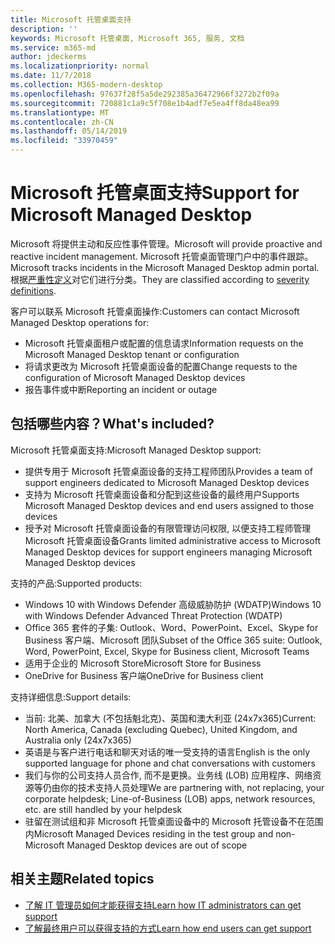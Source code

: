 ```yaml
---
title: Microsoft 托管桌面支持
description: ''
keywords: Microsoft 托管桌面, Microsoft 365, 服务, 文档
ms.service: m365-md
author: jdeckerms
ms.localizationpriority: normal
ms.date: 11/7/2018
ms.collection: M365-modern-desktop
ms.openlocfilehash: 97637f28f5a5de292385a36472966f3272b2f09a
ms.sourcegitcommit: 720881c1a9c5f708e1b4adf7e5ea4ff8da48ea99
ms.translationtype: MT
ms.contentlocale: zh-CN
ms.lasthandoff: 05/14/2019
ms.locfileid: "33970459"
---
```

# <a name="support-for-microsoft-managed-desktop"></a><span data-ttu-id="fd23b-103">Microsoft 托管桌面支持</span><span class="sxs-lookup"><span data-stu-id="fd23b-103">Support for Microsoft Managed Desktop</span></span>

<span data-ttu-id="fd23b-104">Microsoft 将提供主动和反应性事件管理。</span><span class="sxs-lookup"><span data-stu-id="fd23b-104">Microsoft will provide proactive and reactive incident management.</span></span> <span data-ttu-id="fd23b-105">Microsoft 托管桌面管理门户中的事件跟踪。</span><span class="sxs-lookup"><span data-stu-id="fd23b-105">Microsoft tracks incidents in the Microsoft Managed Desktop admin portal.</span></span> <span data-ttu-id="fd23b-106">根据[严重性定义](../working-with-managed-desktop/admin-support.md#sev)对它们进行分类。</span><span class="sxs-lookup"><span data-stu-id="fd23b-106">They are classified according to [severity definitions](../working-with-managed-desktop/admin-support.md#sev).</span></span>

<span data-ttu-id="fd23b-107">客户可以联系 Microsoft 托管桌面操作:</span><span class="sxs-lookup"><span data-stu-id="fd23b-107">Customers can contact Microsoft Managed Desktop operations for:</span></span>
- <span data-ttu-id="fd23b-108">Microsoft 托管桌面租户或配置的信息请求</span><span class="sxs-lookup"><span data-stu-id="fd23b-108">Information requests on the Microsoft Managed Desktop tenant or configuration</span></span>
- <span data-ttu-id="fd23b-109">将请求更改为 Microsoft 托管桌面设备的配置</span><span class="sxs-lookup"><span data-stu-id="fd23b-109">Change requests to the configuration of Microsoft Managed Desktop devices</span></span>
- <span data-ttu-id="fd23b-110">报告事件或中断</span><span class="sxs-lookup"><span data-stu-id="fd23b-110">Reporting an incident or outage</span></span>

## <a name="whats-included"></a><span data-ttu-id="fd23b-111">包括哪些内容？</span><span class="sxs-lookup"><span data-stu-id="fd23b-111">What's included?</span></span>

<span data-ttu-id="fd23b-112">Microsoft 托管桌面支持:</span><span class="sxs-lookup"><span data-stu-id="fd23b-112">Microsoft Managed Desktop support:</span></span>

- <span data-ttu-id="fd23b-113">提供专用于 Microsoft 托管桌面设备的支持工程师团队</span><span class="sxs-lookup"><span data-stu-id="fd23b-113">Provides a team of support engineers dedicated to Microsoft Managed Desktop devices</span></span>
- <span data-ttu-id="fd23b-114">支持为 Microsoft 托管桌面设备和分配到这些设备的最终用户</span><span class="sxs-lookup"><span data-stu-id="fd23b-114">Supports Microsoft Managed Desktop devices and end users assigned to those devices</span></span>
- <span data-ttu-id="fd23b-115">授予对 Microsoft 托管桌面设备的有限管理访问权限, 以便支持工程师管理 Microsoft 托管桌面设备</span><span class="sxs-lookup"><span data-stu-id="fd23b-115">Grants limited administrative access to Microsoft Managed Desktop devices for support engineers managing Microsoft Managed Desktop devices</span></span> 

<span data-ttu-id="fd23b-116">支持的产品:</span><span class="sxs-lookup"><span data-stu-id="fd23b-116">Supported products:</span></span>

- <span data-ttu-id="fd23b-117">Windows 10 with Windows Defender 高级威胁防护 (WDATP)</span><span class="sxs-lookup"><span data-stu-id="fd23b-117">Windows 10 with Windows Defender Advanced Threat Protection (WDATP)</span></span> 
- <span data-ttu-id="fd23b-118">Office 365 套件的子集: Outlook、Word、PowerPoint、Excel、Skype for Business 客户端、Microsoft 团队</span><span class="sxs-lookup"><span data-stu-id="fd23b-118">Subset of the Office 365 suite: Outlook, Word, PowerPoint, Excel, Skype for Business client, Microsoft Teams</span></span> 
- <span data-ttu-id="fd23b-119">适用于企业的 Microsoft Store</span><span class="sxs-lookup"><span data-stu-id="fd23b-119">Microsoft Store for Business</span></span> 
- <span data-ttu-id="fd23b-120">OneDrive for Business 客户端</span><span class="sxs-lookup"><span data-stu-id="fd23b-120">OneDrive for Business client</span></span> 

<span data-ttu-id="fd23b-121">支持详细信息:</span><span class="sxs-lookup"><span data-stu-id="fd23b-121">Support details:</span></span>

- <span data-ttu-id="fd23b-122">当前: 北美、加拿大 (不包括魁北克)、英国和澳大利亚 (24x7x365)</span><span class="sxs-lookup"><span data-stu-id="fd23b-122">Current: North America, Canada (excluding Quebec), United Kingdom, and Australia only (24x7x365)</span></span> 
- <span data-ttu-id="fd23b-123">英语是与客户进行电话和聊天对话的唯一受支持的语言</span><span class="sxs-lookup"><span data-stu-id="fd23b-123">English is the only supported language for phone and chat conversations with customers</span></span> 
- <span data-ttu-id="fd23b-124">我们与你的公司支持人员合作, 而不是更换。业务线 (LOB) 应用程序、网络资源等仍由你的技术支持人员处理</span><span class="sxs-lookup"><span data-stu-id="fd23b-124">We are partnering with, not replacing, your corporate helpdesk; Line-of-Business (LOB) apps, network resources, etc. are still handled by your helpdesk</span></span> 
- <span data-ttu-id="fd23b-125">驻留在测试组和非 Microsoft 托管桌面设备中的 Microsoft 托管设备不在范围内</span><span class="sxs-lookup"><span data-stu-id="fd23b-125">Microsoft Managed Devices residing in the test group and non-Microsoft Managed Desktop devices are out of scope</span></span> 


## <a name="related-topics"></a><span data-ttu-id="fd23b-126">相关主题</span><span class="sxs-lookup"><span data-stu-id="fd23b-126">Related topics</span></span>

- [<span data-ttu-id="fd23b-127">了解 IT 管理员如何才能获得支持</span><span class="sxs-lookup"><span data-stu-id="fd23b-127">Learn how IT administrators can get support</span></span>](../working-with-managed-desktop/admin-support.md)
- [<span data-ttu-id="fd23b-128">了解最终用户可以获得支持的方式</span><span class="sxs-lookup"><span data-stu-id="fd23b-128">Learn how end users can get support</span></span>](../working-with-managed-desktop/end-user-support.md)
